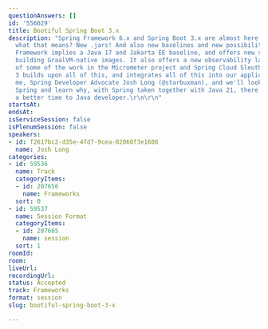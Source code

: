 ```yaml
---
questionAnswers: []
id: '556029'
title: Bootiful Spring Boot 3.x
description: "Spring Framework 6.x and Spring Boot 3.x are almost here and you know
  what that means? New .jars! And also new baselines and new possibilities! Spring
  Framework implies a Java 17 and Jakarta EE baseline, and offers new support for
  building GraalVM-native images. It also offers a new observability layer, an amalgamation
  of some of the work in the Micrometer project and Spring Cloud Sleuth. Spring Boot
  3 builds upon all of this, and integrates all of this into our application. Join
  me, Spring Developer Advocate Josh Long (@starbuxman), and we'll look at next-gen
  Spring and learn why, with Spring taken together with Java 21, there's never been
  a better time to Java developer.\r\n\r\n"
startsAt: 
endsAt: 
isServiceSession: false
isPlenumSession: false
speakers:
- id: f2617bc2-d35e-4fd7-9cea-02060f3e1608
  name: Josh Long
categories:
- id: 59536
  name: Track
  categoryItems:
  - id: 207656
    name: Frameworks
  sort: 0
- id: 59537
  name: Session Format
  categoryItems:
  - id: 207665
    name: session
  sort: 1
roomId: 
room: 
liveUrl: 
recordingUrl: 
status: Accepted
track: Frameworks
format: session
slug: bootiful-spring-boot-3-x

---
```

